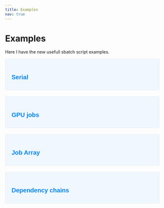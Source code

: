 ```yaml
---
title: Examples
nav: true
---
```


# Examples

Here I have the new usefull sbatch script examples.


<style>
  .info-box {
    background-color: #f0f8ff;
    padding: 20px;
    border: 1px solid #e6eaf2;
    border-radius: 4px;
    margin-bottom: 20px;
    font-family: Courier, monospace;
  }

  .info-box h3 {
    font-size: 20px;
    margin-bottom: 10px;
    color: #0085ff;
    cursor: pointer;
    font-family: Helvetica, sans-serif; /* Set your desired regular font here */
  }

  .info-box p {
    font-size: 16px;
    line-height: 1.5;
    color: #333;
    font-family: Courier, monospace;
  }

  .info-box .content {
    display: none; /* Collapsed by default */
  }
</style>

<div class="info-box">
  <h3 onclick="toggleInfoBox(this)">Serial</h3>
  <div class="content">
<p><span style="font-family: Helvetica, Arial, sans-serif;"> Serial jobs are tasks that run sequentially on a single processor without parallelization. They are used for workloads that can't be easily parallelized or don't benefit from parallel processing. </span></p>      
<pre>
#!/bin/bash
#SBATCH --job-name=serial_job
#SBATCH --output=output.log
#SBATCH --error=error.log
#SBATCH --nodes=1
#SBATCH --ntasks-per-node=1

echo "Running serial job..."
# Your serial job commands go here
    </pre>
  </div>
</div>






<div class="info-box">
  <h3 onclick="toggleInfoBox(this)">GPU jobs</h3>
  <div class="content">
<p><span style="font-family: Helvetica, Arial, sans-serif;">GPU jobs refer to tasks or applications that utilize the computational power of Graphics Processing Units (GPUs) for accelerated processing. GPU jobs are commonly used for deep learning, scientific simulations, data analytics, and other computationally intensive tasks that can benefit from parallel processing on GPUs. By leveraging the power of GPUs, these jobs can achieve significant performance gains compared to running on CPUs alone.One can request the usage of GPUs by adding <code>#SBATCH --gres=gpu:p40:X</code> to the submision script. In the following example we request 2 GPUs per node </span></p>
<pre>
#!/bin/bash
#SBATCH --partition=regular
#SBATCH --job-name=GROMACS_job
#SBATCH --mem=200gb
#SBATCH --cpus-per-task=1
#SBATCH --nodes=2
#SBATCH --ntasks-per-node=8
#SBATCH --gres=gpu:p40:2
#SBATCH --output=%x-%j.out
#SBATCH --error=%x-%j.err

module load GROMACS/2020-fosscuda-2019b

srun gmx_mpi mdrun -ntomp $SLURM_CPUS_PER_TASK -nb auto -bonded auto -pme auto -gpu_id 01 -s input.tpr
</pre>
  </div>
</div>

<div class="info-box">
  <h3 onclick="toggleInfoBox(this)">Job Array</h3>
  <div class="content">
<p><span style="font-family: Helvetica, Arial, sans-serif;">SLURM job arrays allow users to submit and manage a group of related jobs as a single entity. A job array consists of multiple tasks that are similar in nature but have different input data or parameters. SLURM handles the task distribution, resource allocation, and job dependencies automatically. They simplify job submission and management, improve efficiency, and provide better control over large-scale job execution in HPC environments. </span></p> 
      <pre>
#!/bin/bash
#SBATCH --partition=regular
#SBATCH --job-name=ARRAY_JOB
#SBATCH --time=00:10:00
#SBATCH --nodes=1              # nodes per instance
#SBATCH --ntasks=1             # tasks per instance
#SBATCH --array=0-9           # instance indexes
#SBATCH --output=%x-%j.out
#SBATCH --error=%x-%j.err

echo "Slurm job id is ${SLURM_JOB_ID}"
echo "Array job id is ${SLURM_ARRAY_JOB_ID}"
echo "Instance index is ${SLURM_ARRAY_TASK_ID}."    
</pre>
  </div>
</div>


<div class="info-box">
  <h3 onclick="toggleInfoBox(this)">Dependency chains</h3>
  <div class="content">
   <p><span style="font-family: Helvetica, Arial, sans-serif;">Job dependencies are used to defer the start of a job until some dependencies have been satisfied. Job dependencies can be defined using the <code>--dependency</code> argument of the <code>sbatch</code> command:
<br>
    <code>#SBATCH --dependency="dependency_type"</code>
   <br>
   <br>
    Available dependencies are:
   <br>
    - <code>after:jobID</code> job starts when job with <code>jobID</code> begun execution.
   <br>
    - <code>afterany:jobID</code> job starts when job with <code>jobID</code> terminates.
   <br>
    - <code>aferok:jobID</code> job starts when job with <code>jobID</code> terminates successfully.
   <br>
    - <code>afternook:jobID</code> job starts when job with <code>jobID</code> terminates with non-zero status.
   <br>
    - <code>singleton:jobID</code> jobs starts when any previously job with the same job name and user terminates. This can be used to chain restartable jobs.
   
      <pre>
#!/bin/bash
#SBATCH --partition=regular
#SBATCH --job-name=ARRAY_JOB
#SBATCH --time=00:10:00
#SBATCH --nodes=1              # nodes per instance
#SBATCH --ntasks=1             # tasks per instance
#SBATCH --array=0-9           # instance indexes
#SBATCH --output=%x-%j.out
#SBATCH --error=%x-%j.err

echo "Slurm job id is ${SLURM_JOB_ID}"
echo "Array job id is ${SLURM_ARRAY_JOB_ID}"
echo "Instance index is ${SLURM_ARRAY_TASK_ID}."
</pre>
  </div>
</div>



<script>
  function toggleInfoBox(element) {
    var content = element.nextElementSibling;
    if (content.style.display === 'none' || content.style.display === '') {
      content.style.display = 'block';
    } else {
      content.style.display = 'none';
    }
  }
</script>
